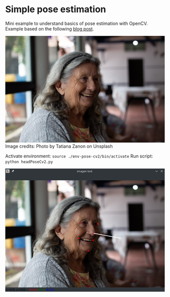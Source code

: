 # Simple pose estimation

Mini example to understand basics of pose estimation with OpenCV.
Example based on the following [blog post](https://www.pythonpool.com/opencv-solvepnp/).

![imagen de prueba](./img/imagen_test.jpg)
Image credits: Photo by Tatiana Zanon on Unsplash

Activate environment: `source ./env-pose-cv2/bin/activate`
Run script: `python headPoseCv2.py`

![resultado](./img/imagen_resultado.png)
